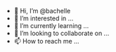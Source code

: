 - 👋 Hi, I’m @bachelle
- 👀 I’m interested in ...
- 🌱 I’m currently learning ...
- 💞️ I’m looking to collaborate on ...
- 📫 How to reach me ...

<!---
bachelle/bachelle is a ✨ special ✨ repository because its `README.md` (this file) appears on your GitHub profile.
You can click the Preview link to take a look at your changes.
--->
